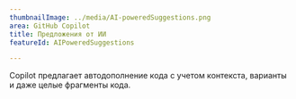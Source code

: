 ```yaml
---
thumbnailImage: ../media/AI-poweredSuggestions.png
area: GitHub Copilot
title: Предложения от ИИ
featureId: AIPoweredSuggestions

---
```



Copilot предлагает автодополнение кода с учетом контекста, варианты и даже целые фрагменты кода.

